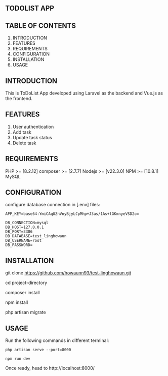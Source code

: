 ## TODOLIST APP

## TABLE OF CONTENTS

  1. INTRODUCTION
  2. FEATURES
  3. REQUIREMENTS
  4. CONFIGURATION
  5. INSTALLATION
  6. USAGE

## INTRODUCTION

  This is ToDoList App developed using Laravel as the backend and Vue.js as the frontend.

## FEATURES

  1. User authentication
  2. Add task
  3. Update task status
  4. Delete task

## REQUIREMENTS

  PHP >= [8.2.12]
  composer >= [2.7.7]
  Nodejs >= [v22.3.0]
  NPM >= [10.8.1]
  MySQL

## CONFIGURATION

  configure database connection in [.env] files:

    APP_KEY=base64:YmiCAqUZnVnyBjyLCpMhp+J3as/1As+lGKmnyeVSD2o=

    DB_CONNECTION=mysql
    DB_HOST=127.0.0.1
    DB_PORT=3306
    DB_DATABASE=test_linghowaun
    DB_USERNAME=root
    DB_PASSWORD=

## INSTALLATION

  git clone https://github.com/howaunn93/test-linghowaun.git

  cd project-directory

  composer install

  npm install

  php artisan migrate


## USAGE

  Run the following commands in different terminal:

    php artisan serve --port=8000

    npm run dev

  Once ready, head to http://localhost:8000/

